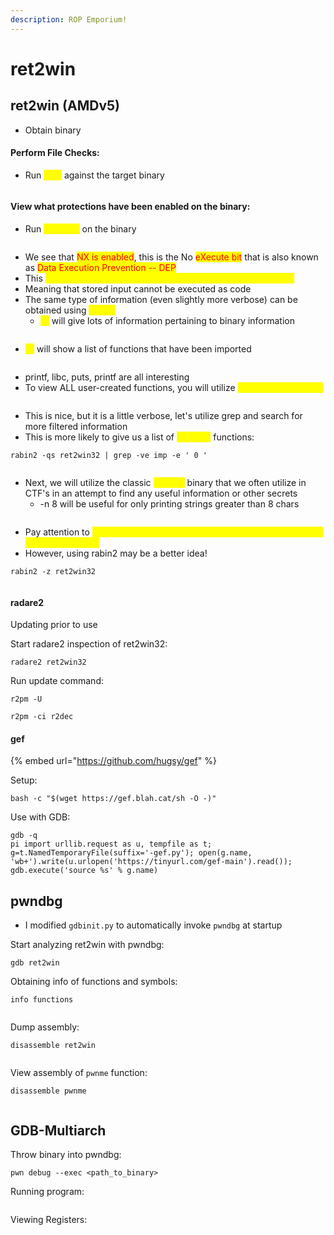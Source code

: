 ```yaml
---
description: ROP Emporium!
---
```


# ret2win

## ret2win (AMDv5)

* Obtain binary

#### Perform File Checks:

* Run <mark style="color:yellow;">`file`</mark> against the target binary

<figure><img src="../.gitbook/assets/image (1) (1) (1).png" alt=""><figcaption></figcaption></figure>

#### View what protections have been enabled on the binary:&#x20;

* Run <mark style="color:yellow;">`checksec`</mark> on the binary

<figure><img src="../.gitbook/assets/image (2) (1) (1).png" alt=""><figcaption></figcaption></figure>

* We see that <mark style="color:red;">NX is enabled</mark>, this is the No <mark style="color:red;">eXecute bit</mark> that is also known as <mark style="color:red;">Data Execution Prevention -- DEP</mark>
* This <mark style="color:yellow;">technology marks certain ares of the program as executable</mark>
* Meaning that stored input cannot be executed as code
* The same type of information (even slightly more verbose) can be obtained using <mark style="color:yellow;">`rabin2`</mark>
  * <mark style="color:yellow;">`-I`</mark> will give lots of information pertaining to binary information

<figure><img src="../.gitbook/assets/image (3) (1).png" alt=""><figcaption></figcaption></figure>

* <mark style="color:yellow;">`-i`</mark> will show a list of functions that have been imported

<figure><img src="../.gitbook/assets/image (4).png" alt=""><figcaption></figcaption></figure>

* printf, libc, puts, printf are all interesting
* To view ALL user-created functions, you will utilize <mark style="color:yellow;">`rabin2 -qs <binary>`</mark>

<figure><img src="../.gitbook/assets/image (6) (1).png" alt=""><figcaption></figcaption></figure>

* This is nice, but it is a little verbose, let's utilize grep and search for more filtered information
* This is more likely to give us a list of <mark style="color:yellow;">USEFUL</mark> functions:&#x20;

```
rabin2 -qs ret2win32 | grep -ve imp -e ' 0 '
```

<figure><img src="../.gitbook/assets/image (3).png" alt=""><figcaption></figcaption></figure>

* Next, we will utilize the classic <mark style="color:yellow;">`strings`</mark> binary that we often utilize in CTF's in an attempt to find any useful information or other secrets
  * \-n 8 will be useful for only printing strings greater than 8 chars

<figure><img src="../.gitbook/assets/image (5) (1).png" alt=""><figcaption></figcaption></figure>

* Pay attention to <mark style="color:yellow;">/bin/cat flag.txt as this is the command that will be used to output our flag!</mark>
* However, using rabin2 may be a better idea!

```
rabin2 -z ret2win32
```

<figure><img src="../.gitbook/assets/image (1) (6).png" alt=""><figcaption></figcaption></figure>

#### radare2

Updating prior to use

Start radare2 inspection of ret2win32:

```
radare2 ret2win32
```

Run update command:

```
r2pm -U

r2pm -ci r2dec
```

#### gef

{% embed url="https://github.com/hugsy/gef" %}

Setup:

```
bash -c "$(wget https://gef.blah.cat/sh -O -)"
```

Use with GDB:

```
gdb -q
pi import urllib.request as u, tempfile as t; g=t.NamedTemporaryFile(suffix='-gef.py'); open(g.name, 'wb+').write(u.urlopen('https://tinyurl.com/gef-main').read()); gdb.execute('source %s' % g.name)
```

## pwndbg

* I modified `gdbinit.py` to automatically invoke `pwndbg` at startup

Start analyzing ret2win with pwndbg:

```
gdb ret2win
```

Obtaining info of functions and symbols:

```
info functions
```

<figure><img src="../.gitbook/assets/image (6).png" alt=""><figcaption></figcaption></figure>

Dump assembly:

```
disassemble ret2win
```

<figure><img src="../.gitbook/assets/image (7).png" alt=""><figcaption></figcaption></figure>

View assembly of `pwnme` function:

```
disassemble pwnme
```

<figure><img src="../.gitbook/assets/image (1) (1).png" alt=""><figcaption></figcaption></figure>

## GDB-Multiarch

Throw binary into pwndbg:

```
pwn debug --exec <path_to_binary>
```

Running program:

<figure><img src="../.gitbook/assets/image (2).png" alt=""><figcaption></figcaption></figure>

Viewing Registers:

<figure><img src="../.gitbook/assets/image (2) (2).png" alt=""><figcaption></figcaption></figure>
